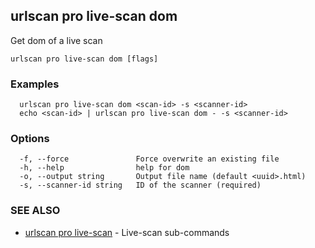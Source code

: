 ## urlscan pro live-scan dom

Get dom of a live scan

```
urlscan pro live-scan dom [flags]
```

### Examples

```
  urlscan pro live-scan dom <scan-id> -s <scanner-id>
  echo <scan-id> | urlscan pro live-scan dom - -s <scanner-id>
```

### Options

```
  -f, --force               Force overwrite an existing file
  -h, --help                help for dom
  -o, --output string       Output file name (default <uuid>.html)
  -s, --scanner-id string   ID of the scanner (required)
```

### SEE ALSO

* [urlscan pro live-scan](urlscan_pro_live-scan.md)	 - Live-scan sub-commands

